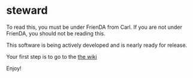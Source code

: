 steward
=======
To read this, you must be under FrienDA from Carl. If you are not under FrienDA, you should not be reading this.

This software is being actively developed and is nearly ready for release.

Your first step is to go to the [the wiki](https://github.com/TheThingSystem/steward/wiki)

Enjoy!
